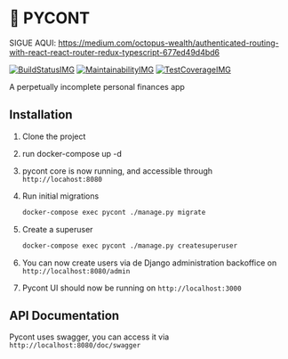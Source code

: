 # 🍺 PYCONT
SIGUE AQUI: https://medium.com/octopus-wealth/authenticated-routing-with-react-react-router-redux-typescript-677ed49d4bd6

[![BuildStatusIMG][]][BuildStatus] [![MaintainabilityIMG][]][Maintainability] [![TestCoverageIMG][]][TestCoverage]

A perpetually incomplete personal finances app

## Installation

1. Clone the project
2. run docker-compose up -d
3. pycont core is now running, and accessible through `http://locahost:8080`
4. Run initial migrations

    ```sh
    docker-compose exec pycont ./manage.py migrate
    ```

5. Create a superuser

    ```sh
    docker-compose exec pycont ./manage.py createsuperuser
    ```

6. You can now create users via de Django administration backoffice on `http://localhost:8080/admin`
7. Pycont UI should now be running on `http://localhost:3000`

## API Documentation

Pycont uses swagger, you can access it via `http://localhost:8080/doc/swagger`

[BuildStatusIMG]: https://travis-ci.org/sieira/pycont.png?branch=master
[BuildStatus]: https://travis-ci.org/sieira/pycont
[MaintainabilityIMG]: https://api.codeclimate.com/v1/badges/4578991db8bc4049a8e1/maintainability
[Maintainability]: https://codeclimate.com/github/sieira/pycont/maintainability
[TestCoverageIMG]: https://api.codeclimate.com/v1/badges/4578991db8bc4049a8e1/test_coverage
[TestCoverage]: https://codeclimate.com/github/sieira/pycont/test_coverage
